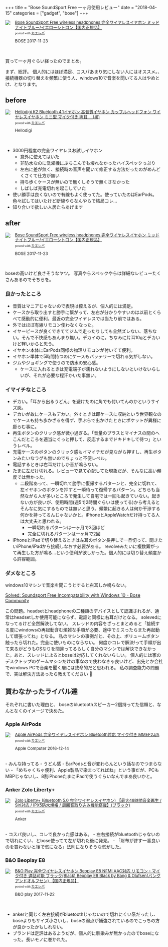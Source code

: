 +++
title = "Bose SoundSport Free 一ヶ月使用レビュー"
date = "2018-04-15"
categories = ["gadget", "bose"]
+++

<div class="kaerebalink-box" style="text-align:left;padding-bottom:20px;font-size:small;/zoom: 1;overflow: hidden;"><div class="kaerebalink-image" style="float:left;margin:0 15px 10px 0;"><a href="https://www.amazon.co.jp/exec/obidos/ASIN/B074TCH8D9/u1tnk-22/" target="_blank" ><img src="https://images-fe.ssl-images-amazon.com/images/I/51JsAkPfzML._SL160_.jpg" sttyle="border: none;" /></a></div><div class="kaerebalink-info" style="line-height:120%;/zoom: 1;overflow: hidden;"><div class="kaerebalink-name" style="margin-bottom:10px;line-height:120%"><a href="https://www.amazon.co.jp/exec/obidos/ASIN/B074TCH8D9/u1tnk-22/" target="_blank" >Bose SoundSport Free wireless headphones 完全ワイヤレスイヤホン ミッドナイトブルー/イエローシトロン【国内正規品】</a><div class="kaerebalink-powered-date" style="font-size:8pt;margin-top:5px;font-family:verdana;line-height:120%">posted with <a href="http://kaereba.com" rel="nofollow" target="_blank">カエレバ</a></div></div><div class="kaerebalink-detail" style="margin-bottom:5px;"> BOSE 2017-11-23    </div><div class="kaerebalink-link1" style="margin-top:10px;"></div></div><div class="booklink-footer" style="clear: left"></div></div>

買って一ヶ月ぐらい経ったのでまとめ。

まず、総評。
個人的にはほぼ満足、コスパあまり気にしない人にはオススメ。、接続機器の切り替えを頻繁に使う人、windows10で音楽を聞いてる人はやめとけ、となります。


## before
<div class="kaerebalink-box" style="text-align:left;padding-bottom:20px;font-size:small;/zoom: 1;overflow: hidden;"><div class="kaerebalink-image" style="float:left;margin:0 15px 10px 0;"><a href="https://www.amazon.co.jp/exec/obidos/ASIN/B01MRXQIGQ/u1tnk-22/" target="_blank" ><img src="https://images-fe.ssl-images-amazon.com/images/I/41ST8gT-ZTL._SL160_.jpg" style="border: none;" /></a></div><div class="kaerebalink-info" style="line-height:120%;/zoom: 1;overflow: hidden;"><div class="kaerebalink-name" style="margin-bottom:10px;line-height:120%"><a href="https://www.amazon.co.jp/exec/obidos/ASIN/B01MRXQIGQ/u1tnk-22/" target="_blank" >Hellodigi K2 Bluetooth 4.1イヤホン 高音質イヤホン カップルヘッドフォン ワイヤレスイヤホン ミニ型 マイク付き 両耳　 (黒)</a><div class="kaerebalink-powered-date" style="font-size:8pt;margin-top:5px;font-family:verdana;line-height:120%">posted with <a href="http://kaereba.com" rel="nofollow" target="_blank">カエレバ</a></div></div><div class="kaerebalink-detail" style="margin-bottom:5px;"> Hellodigi     </div><div class="kaerebalink-link1" style="margin-top:10px;"></div></div><div class="booklink-footer" style="clear: left"></div></div>

- 3000円程度の完全ワイヤレスお試しイヤホン
    - 意外に使えてはいた
    - 非防水なのに洗濯機にぶちこんでも壊れなかったハイスペックっぷり
    - 左右に差が無く、接続時の音声を聞いて修正する方法だったのがめんどくさくて仕方が無い
    - 持ち歩くケースが無いので無くしそうで無くさなかった
    - しばしば充電切れを起こしていた
- 使い勝手は良くないので有線もよく使ってた。使っていたのはEarPods。色々試してはいたけど断線やらなんやらで結局コレ…
- 知り合いで欲しい人居たらあげます

## after
<div class="kaerebalink-box" style="text-align:left;padding-bottom:20px;font-size:small;/zoom: 1;overflow: hidden;"><div class="kaerebalink-image" style="float:left;margin:0 15px 10px 0;"><a href="https://www.amazon.co.jp/exec/obidos/ASIN/B074TCH8D9/u1tnk-22/" target="_blank" ><img src="https://images-fe.ssl-images-amazon.com/images/I/51JsAkPfzML._SL160_.jpg" sttyle="border: none;" /></a></div><div class="kaerebalink-info" style="line-height:120%;/zoom: 1;overflow: hidden;"><div class="kaerebalink-name" style="margin-bottom:10px;line-height:120%"><a href="https://www.amazon.co.jp/exec/obidos/ASIN/B074TCH8D9/u1tnk-22/" target="_blank" >Bose SoundSport Free wireless headphones 完全ワイヤレスイヤホン ミッドナイトブルー/イエローシトロン【国内正規品】</a><div class="kaerebalink-powered-date" style="font-size:8pt;margin-top:5px;font-family:verdana;line-height:120%">posted with <a href="http://kaereba.com" rel="nofollow" target="_blank">カエレバ</a></div></div><div class="kaerebalink-detail" style="margin-bottom:5px;"> BOSE 2017-11-23    </div><div class="kaerebalink-link1" style="margin-top:10px;"></div></div><div class="booklink-footer" style="clear: left"></div></div>

boseの高いけど良さそうなヤツ。
写真やらスペックやらは詳細なレビューたくさんあるのでそちらを。

### 良かったところ
- 音質はマニアじゃないので表現は控えるが、個人的には満足。
- ケースから取り出すと勝手に繋がって、左右が分かりやすいのは以前とくらべて感動的に便利。最近の完全ワイヤレスでは当たり前ではある。
- 外ではほぼ有線リモコン使わなくなった。
- イヤーピースが良くできててジムで走ったりしても全然ズレない、落ちない。そんで不快感もあんまり無い。デカイのに。ちなみに片耳10gとデカいけど軽いからと思う。
- イヤホン本体にEarPods同様の物理リモコンが付いてて便利。
- イヤホン単体で5時間持つのにケースもバッテリーで切れる気がしない。
- ジムやジョギングで使うので防水の安心感。
    - ケースに入れるときは充電端子が濡れないようにしないといけないらしいが、それが必要な程汗かいた事無い。

### イマイチなところ
- デカい。「耳から出るうどん」を避けたのに角でも付いてんのかというサイズ感。
- デカいが故にケースもデカい。外すときは即ケースに収納という世界観なのでケースも持ち歩かざるを得ず、手ぶらで出かけたときにポケットが異様に膨らむ事に。
- 再生ボタンのクリック感が微小過ぎる。「音量のプラスとマイナスの間のへこんだところを適当にぐっと押して、反応するまでドキドキして待つ」というレベル。
- 充電ケースのボタンのクリック感もイマイチだが見ながら押すし、再生ボタンみたいなラグも無いのでちょっと不便レベル。
- 電話するときは右耳だけしか音が鳴らない。
- たまに左だけ切れる。レビューで見て心配してた現象だが、そんなに高い頻度では無かった。
    - 二段階あって、一瞬切れて勝手に復帰するパターンと、完全に切れて、左イヤホンのボタンを押すと一瞬待って復帰するパターン。どちらも当然ながら人が多いところで発生して自宅では一回も起きていない。起きない方が良いが、使用時間(週5で2時間ぐらいは使ってる)から考えるとそんなに気にするものでは無いと思う。頻繁に起きる人は何か干渉する何かを持ってるんじゃないかと。iPhoneとAppleWatchだけ持ってる人は大丈夫と思われる。
        - 一瞬切れるパターンは一ヶ月で3回ほど
        - 完全に切れるパターンは一ヶ月で2回
- iPhoneとiPadで切り替えるときは左耳のボタン長押しで一旦切って、聞きたいiPhone/iPadから接続しなおす必要がある。 revolveみたいに複数繋がって再生した方が鳴る…という便利が欲しかった。個人的には切り替え頻度から許容範囲。

### ダメなところ
windows10マシンで音楽を聞こうとすると右耳しか鳴らない。

[Solved: Soundsport Free Incompatability with Windows 10 - Bose Community](https://community.bose.com/t5/Wireless-Headphones/Soundsport-Free-Incompatability-with-Windows-10/td-p/96590)

この問題。headsetとheadphoneの二種類のデバイスとして認識されるが、通常はheadsetしか使用可能にならず、電話と同様に右耳だけとなる。
solevedになってるけど全然解決してない。
スレッドの内容をざっとまとめると「接続する度にwindowsの再起動含む煩雑な手順が必要、途中でミスったらまた再起動して頑張ってね」となる。
私のマシンの事例だと、その上、ボリュームボタン触ったら切れた。完全に使いものにならない。
何度かコレで解決!って手順が出て来るがどうもOSなりを間違ってるらしく自分のマシンでは解決できなかった。あと、スレッドによるとboseは対応してくれないらしい。
個人的には家のデスクトップのゲームマシンだけの事なので使わなきゃ良いけど、出先とか会社でwindows PCで音楽を聞く層には致命的だと思われる。
私の調査能力の問題で、実は解決方法あったら教えてください :bow:

## 買わなかったライバル達
それぞれに書いた理由と、 boseのbluetoothスピーカー2個持ってた信頼と、なんとなくのイメージで決めた。


### Apple AirPods

<div class="kaerebalink-box" style="text-align:left;padding-bottom:20px;font-size:small;/zoom: 1;overflow: hidden;"><div class="kaerebalink-image" style="float:left;margin:0 15px 10px 0;"><a href="https://www.amazon.co.jp/exec/obidos/ASIN/B01N2VMGT6/u1tnk-22/" target="_blank" ><img src="https://images-fe.ssl-images-amazon.com/images/I/311k6OfaSdL._SL160_.jpg" style="border: none;" /></a></div><div class="kaerebalink-info" style="line-height:120%;/zoom: 1;overflow: hidden;"><div class="kaerebalink-name" style="margin-bottom:10px;line-height:120%"><a href="https://www.amazon.co.jp/exec/obidos/ASIN/B01N2VMGT6/u1tnk-22/" target="_blank" >Apple AirPods 完全ワイヤレスイヤホン Bluetooth対応 マイク付き MMEF2J/A</a><div class="kaerebalink-powered-date" style="font-size:8pt;margin-top:5px;font-family:verdana;line-height:120%">posted with <a href="http://kaereba.com" rel="nofollow" target="_blank">カエレバ</a></div></div><div class="kaerebalink-detail" style="margin-bottom:5px;"> Apple Computer 2016-12-14    </div><div class="kaerebalink-link1" style="margin-top:10px;"></div></div><div class="booklink-footer" style="clear: left"></div></div>
- みんな持ってる
- うどん感
- EarPodsと音が変わらんという話なのでつまらない
- 「めちゃくちゃ便利、Apple製品で染まってればね」という事だが、PCもMBPじゃないし、8割iPhoneたまにiPadで使うぐらいなんでまあ良いかと。

### Anker Zolo Liberty+
<div class="kaerebalink-box" style="text-align:left;padding-bottom:20px;font-size:small;/zoom: 1;overflow: hidden;"><div class="kaerebalink-image" style="float:left;margin:0 15px 10px 0;"><a href="https://www.amazon.co.jp/exec/obidos/ASIN/B075SS3QH1/u1tnk-22/" target="_blank" ><img src="https://images-fe.ssl-images-amazon.com/images/I/41mNsGWeHvL._SL160_.jpg" style="border: none;" /></a></div><div class="kaerebalink-info" style="line-height:120%;/zoom: 1;overflow: hidden;"><div class="kaerebalink-name" style="margin-bottom:10px;line-height:120%"><a href="https://www.amazon.co.jp/exec/obidos/ASIN/B075SS3QH1/u1tnk-22/" target="_blank" >Zolo Liberty+ (Bluetooth 5.0 完全ワイヤレスイヤホン) 【最大48時間音楽再生 / Siri対応 / IPX5防水規格 / 周囲音取り込み機能搭載】(ブラック)</a><div class="kaerebalink-powered-date" style="font-size:8pt;margin-top:5px;font-family:verdana;line-height:120%">posted with <a href="http://kaereba.com" rel="nofollow" target="_blank">カエレバ</a></div></div><div class="kaerebalink-detail" style="margin-bottom:5px;"> Anker     </div><div class="kaerebalink-link1" style="margin-top:10px;"></div></div><div class="booklink-footer" style="clear: left"></div></div>
- コスパ良いし、コレで良かった感はある。
- 左右接続がbluetoothじゃないので切れにくい、とbose使ってて左が切れた後に発見。
- 「財布が許す一番良いのを買わないと後で気になる」法則になりそうな気がした。

### B&O Beoplay E8
<div class="kaerebalink-box" style="text-align:left;padding-bottom:20px;font-size:small;/zoom: 1;overflow: hidden;"><div class="kaerebalink-image" style="float:left;margin:0 15px 10px 0;"><a href="https://www.amazon.co.jp/exec/obidos/ASIN/B074WTKWG6/u1tnk-22/" target="_blank" ><img src="https://images-fe.ssl-images-amazon.com/images/I/31y4rhjFF%2BL._SL160_.jpg" style="border: none;" /></a></div><div class="kaerebalink-info" style="line-height:120%;/zoom: 1;overflow: hidden;"><div class="kaerebalink-name" style="margin-bottom:10px;line-height:120%"><a href="https://www.amazon.co.jp/exec/obidos/ASIN/B074WTKWG6/u1tnk-22/" target="_blank" >B&O Play 完全ワイヤレスイヤホン Beoplay E8 NFMI AAC対応 リモコン・マイク付き 通話可能 ブラック(Black) Beoplay E8 Black by Bang & Olufsen(バングアンドオルフセン) 【国内正規品】</a><div class="kaerebalink-powered-date" style="font-size:8pt;margin-top:5px;font-family:verdana;line-height:120%">posted with <a href="http://kaereba.com" rel="nofollow" target="_blank">カエレバ</a></div></div><div class="kaerebalink-detail" style="margin-bottom:5px;"> B&O play 2017-11-22    </div><div class="kaerebalink-link1" style="margin-top:10px;"></div></div><div class="booklink-footer" style="clear: left"></div></div>

- ankerと同じく左右接続がbluetoothじゃないので切れにくい系だったし、boseよりもサイズ小さいし、boseの弱点が補強されているのでこっちの方が良かったかもしれない。
- ブランドは定評はあるようだが、個人的に馴染みが無かったのでboseになった。長いモノに巻かれた。


